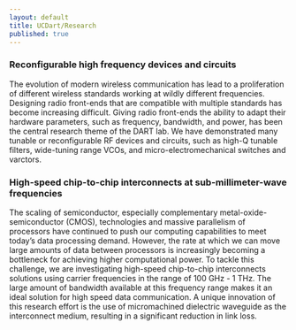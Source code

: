 ```yaml
---
layout: default
title: UCDart/Research
published: true
---
```


### Reconfigurable high frequency devices and circuits

The evolution of modern wireless communication has lead to a proliferation of different wireless standards working at wildly different frequencies. Designing radio front-ends that are compatible with multiple standards has become increasing difficult. Giving radio front-ends the ability to adapt their hardware parameters, such as frequency, bandwidth, and power, has been the central research theme of the DART lab. We have demonstrated many tunable or reconfigurable RF devices and circuits, such as high-Q tunable filters, wide-tuning range VCOs, and micro-electromechanical switches and varctors.

### High-speed chip-to-chip interconnects at sub-millimeter-wave frequencies

The scaling of semiconductor, especially complementary metal-oxide-semiconductor (CMOS), technologies and massive parallelism of processors have continued to push our computing capabilities to meet today’s data processing demand. However, the rate at which we can move large amounts of data between processors is increasingly becoming a bottleneck for achieving higher computational power. To tackle this challenge, we are investigating high-speed chip-to-chip interconnects solutions using carrier frequencies in the range of 100 GHz - 1 THz. The large amount of bandwidth available at this frequency range makes it an ideal solution for high speed data communication. A unique innovation of this research effort is the use of micromachined dielectric waveguide as the interconnect medium, resulting in a significant reduction in link loss. 